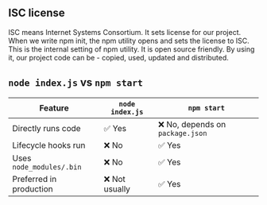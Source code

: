 ## ISC license
ISC means Internet Systems Consortium. It sets license for our project. When we write npm init, the npm utility opens and sets the license to ISC. This is the internal setting of npm utility. It is open source friendly. By using it, our project code can be - copied, used, updated and distributed.

## `node index.js` vs `npm start` 
| Feature                  | `node index.js` | `npm start`                     |
| ------------------------ | --------------- | ------------------------------- |
| Directly runs code       | ✅ Yes           | ❌ No, depends on `package.json` |
| Lifecycle hooks run      | ❌ No            | ✅ Yes                           |
| Uses `node_modules/.bin` | ❌ No            | ✅ Yes                           |
| Preferred in production  | ❌ Not usually   | ✅ Yes                           |
